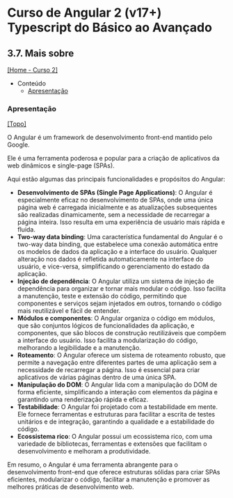 # Curso de Angular 2 (v17+) Typescript do Básico ao Avançado

## 3.7. Mais sobre
[[Home - Curso 2]](../../README.md#curso-2)<br />

- Conteúdo
  - [Apresentação](#apresentação)

### Apresentação
[[Topo]](#)<br />

O Angular é um framework de desenvolvimento front-end mantido pelo Google.

Ele é uma ferramenta poderosa e popular para a criação de aplicativos da web dinâmicos e single-page (SPAs).

Aqui estão algumas das principais funcionalidades e propósitos do Angular:
- **Desenvolvimento de SPAs (Single Page Applications)**: O Angular é especialmente eficaz no desenvolvimento de SPAs, onde uma única página web é carregada inicialmente e as atualizações subsequentes são realizadas dinamicamente, sem a necessidade de recarregar a página inteira. Isso resulta em uma experiência de usuário mais rápida e fluida.
- **Two-way data binding**: Uma característica fundamental do Angular é o two-way data binding, que estabelece uma conexão automática entre os modelos de dados da aplicação e a interface do usuário. Qualquer alteração nos dados é refletida automaticamente na interface do usuário, e vice-versa, simplificando o gerenciamento do estado da aplicação.
- **Injeção de dependência**: O Angular utiliza um sistema de injeção de dependência para organizar e tornar mais modular o código. Isso facilita a manutenção, teste e extensão do código, permitindo que componentes e serviços sejam injetados em outros, tornando o código mais reutilizável e fácil de entender.
- **Módulos e componentes**: O Angular organiza o código em módulos, que são conjuntos lógicos de funcionalidades da aplicação, e componentes, que são blocos de construção reutilizáveis que compõem a interface do usuário. Isso facilita a modularização do código, melhorando a legibilidade e a manutenção.
- **Roteamento**: O Angular oferece um sistema de roteamento robusto, que permite a navegação entre diferentes partes de uma aplicação sem a necessidade de recarregar a página. Isso é essencial para criar aplicativos de várias páginas dentro de uma única SPA.
- **Manipulação do DOM**: O Angular lida com a manipulação do DOM de forma eficiente, simplificando a interação com elementos da página e garantindo uma renderização rápida e eficaz.
- **Testabilidade**: O Angular foi projetado com a testabilidade em mente. Ele fornece ferramentas e estruturas para facilitar a escrita de testes unitários e de integração, garantindo a qualidade e a estabilidade do código.
- **Ecossistema rico**: O Angular possui um ecossistema rico, com uma variedade de bibliotecas, ferramentas e extensões que facilitam o desenvolvimento e melhoram a produtividade.

Em resumo, o Angular é uma ferramenta abrangente para o desenvolvimento front-end que oferece estruturas sólidas para criar SPAs eficientes, modularizar o código, facilitar a manutenção e promover as melhores práticas de desenvolvimento web.
